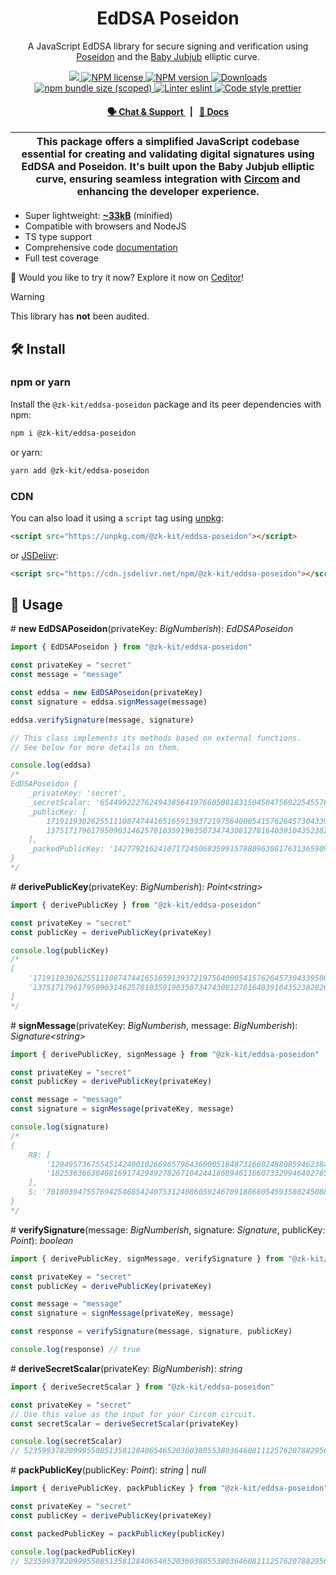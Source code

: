 <p align="center">
    <h1 align="center">
        EdDSA Poseidon
    </h1>
    <p align="center">A JavaScript EdDSA library for secure signing and verification using  <a href="https://www.poseidon-hash.info">Poseidon</a> and the <a href="https://eips.ethereum.org/EIPS/eip-2494">Baby Jubjub</a> elliptic curve.</p>
</p>

<p align="center">
    <a href="https://github.com/privacy-scaling-explorations/zk-kit">
        <img src="https://img.shields.io/badge/project-zk--kit-blue.svg?style=flat-square">
    </a>
    <a href="https://github.com/privacy-scaling-explorations/zk-kit/tree/main/packages/eddsa-poseidon/LICENSE">
        <img alt="NPM license" src="https://img.shields.io/npm/l/%40zk-kit%2Feddsa-poseidon?style=flat-square">
    </a>
    <a href="https://www.npmjs.com/package/@zk-kit/eddsa-poseidon">
        <img alt="NPM version" src="https://img.shields.io/npm/v/@zk-kit/eddsa-poseidon?style=flat-square" />
    </a>
    <a href="https://npmjs.org/package/@zk-kit/eddsa-poseidon">
        <img alt="Downloads" src="https://img.shields.io/npm/dm/@zk-kit/eddsa-poseidon.svg?style=flat-square" />
    </a>
    <a href="https://bundlephobia.com/package/@zk-kit/eddsa-poseidon">
        <img alt="npm bundle size (scoped)" src="https://img.shields.io/bundlephobia/minzip/@zk-kit/eddsa-poseidon" />
    </a>
    <a href="https://eslint.org/">
        <img alt="Linter eslint" src="https://img.shields.io/badge/linter-eslint-8080f2?style=flat-square&logo=eslint" />
    </a>
    <a href="https://prettier.io/">
        <img alt="Code style prettier" src="https://img.shields.io/badge/code%20style-prettier-f8bc45?style=flat-square&logo=prettier" />
    </a>
</p>

<div align="center">
    <h4>
        <a href="https://appliedzkp.org/discord">
            🗣️ Chat &amp; Support
        </a>
        <span>&nbsp;&nbsp;|&nbsp;&nbsp;</span>
        <a href="https://zkkit.pse.dev/modules/_zk_kit_eddsa_poseidon.html">
            📘 Docs
        </a>
    </h4>
</div>

| This package offers a simplified JavaScript codebase essential for creating and validating digital signatures using EdDSA and Poseidon. It's built upon the Baby Jubjub elliptic curve, ensuring seamless integration with [Circom](https://github.com/iden3/circom) and enhancing the developer experience. |
| ------------------------------------------------------------------------------------------------------------------------------------------------------------------------------------------------------------------------------------------------------------------------------------------------------------ |

-   Super lightweight: [**~33kB**](https://bundlephobia.com/package/@zk-kit/eddsa-poseidon) (minified)
-   Compatible with browsers and NodeJS
-   TS type support
-   Comprehensive code [documentation](https://zkkit.pse.dev/modules/_zk_kit_eddsa_poseidon.html)
-   Full test coverage

👾 Would you like to try it now? Explore it now on [Ceditor](https://ceditor.cedoor.dev/52787e4ad57d2f2076648d509efc3448)!

> [!WARNING]  
> This library has **not** been audited.

## 🛠 Install

### npm or yarn

Install the `@zk-kit/eddsa-poseidon` package and its peer dependencies with npm:

```bash
npm i @zk-kit/eddsa-poseidon
```

or yarn:

```bash
yarn add @zk-kit/eddsa-poseidon
```

### CDN

You can also load it using a `script` tag using [unpkg](https://unpkg.com/):

```html
<script src="https://unpkg.com/@zk-kit/eddsa-poseidon"></script>
```

or [JSDelivr](https://www.jsdelivr.com/):

```html
<script src="https://cdn.jsdelivr.net/npm/@zk-kit/eddsa-poseidon"></script>
```

## 📜 Usage

\# **new EdDSAPoseidon**(privateKey: _BigNumberish_): _EdDSAPoseidon_

```typescript
import { EdDSAPoseidon } from "@zk-kit/eddsa-poseidon"

const privateKey = "secret"
const message = "message"

const eddsa = new EdDSAPoseidon(privateKey)
const signature = eddsa.signMessage(message)

eddsa.verifySignature(message, signature)

// This class implements its methods based on external functions.
// See below for more details on them.

console.log(eddsa)
/*
EdDSAPoseidon {
    _privateKey: 'secret',
    _secretScalar: '6544992227624943856419766050818315045047569225455760139072025985369615672473',
    _publicKey: [
        17191193026255111087474416516591393721975640005415762645730433950079177536248n,
        13751717961795090314625781035919035073474308127816403910435238282697898234143n
    ],
    _packedPublicKey: '14277921624107172450683599157880963081763136590946434672207840996093731170206'
}
*/
```

\# **derivePublicKey**(privateKey: _BigNumberish_): _Point\<string>_

```typescript
import { derivePublicKey } from "@zk-kit/eddsa-poseidon"

const privateKey = "secret"
const publicKey = derivePublicKey(privateKey)

console.log(publicKey)
/*
[
    '17191193026255111087474416516591393721975640005415762645730433950079177536248',
    '13751717961795090314625781035919035073474308127816403910435238282697898234143'
]
*/
```

\# **signMessage**(privateKey: _BigNumberish_, message: _BigNumberish_): _Signature\<string>_

```typescript
import { derivePublicKey, signMessage } from "@zk-kit/eddsa-poseidon"

const privateKey = "secret"
const publicKey = derivePublicKey(privateKey)

const message = "message"
const signature = signMessage(privateKey, message)

console.log(signature)
/*
{    
    R8: [
        '12949573675545142400102669657964360005184873166024880859462384824349649539693',
        '18253636630408169174294927826710424418689461166073329946402765380454102840608'
    ],
    S: '701803947557694254685424075312408605924670918868054593580245088593184746870'
}
*/
```

\# **verifySignature**(message: _BigNumberish_, signature: _Signature_, publicKey: _Point_): _boolean_

```typescript
import { derivePublicKey, signMessage, verifySignature } from "@zk-kit/eddsa-poseidon"

const privateKey = "secret"
const publicKey = derivePublicKey(privateKey)

const message = "message"
const signature = signMessage(privateKey, message)

const response = verifySignature(message, signature, publicKey)

console.log(response) // true
```

\# **deriveSecretScalar**(privateKey: _BigNumberish_): _string_

```typescript
import { deriveSecretScalar } from "@zk-kit/eddsa-poseidon"

const privateKey = "secret"
// Use this value as the input for your Circom circuit.
const secretScalar = deriveSecretScalar(privateKey)

console.log(secretScalar)
// 52359937820999550851358128406546520360380553803646081112576207882956925379784n
```

\# **packPublicKey**(publicKey: _Point_): _string_ | _null_

```typescript
import { derivePublicKey, packPublicKey } from "@zk-kit/eddsa-poseidon"

const privateKey = "secret"
const publicKey = derivePublicKey(privateKey)

const packedPublicKey = packPublicKey(publicKey)

console.log(packedPublicKey)
// 52359937820999550851358128406546520360380553803646081112576207882956925379784n
```
